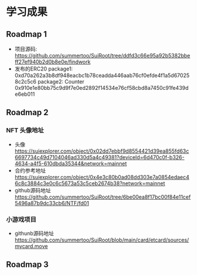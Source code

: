 # 学习成果

## Roadmap  1  
- 项目源码: https://github.com/summertoo/SuiRoot/tree/ddfd3c66e95a92b5382bbeff27ef940b2d0b8e0e/findwork
- 发布的ERC20
package1: 0xd70a262a3b8df948eacbc1b78ceadda446aab76cf0efde4f1a5d670258c2c5c6
package2: Counter 0x910e1e80bb75c9d9f7e0ed2892f14534e76cf58cbd8a7450c91fe439de6eb011

## Roadmap  2  

### NFT 头像地址
* 头像
https://suiexplorer.com/object/0x02dd7ebbf9d8554421d39ea855fd63c6697734c49d7104046ad330d5a4c49381?deviceId=6d470c0f-b326-4634-a4f5-610dbda35344&network=mainnet
* 合约参考地址
https://suiexplorer.com/object/0x4e3c80b0ad08dd303e7a0854edaec46c8c3884c3e0c6c5673a53c5ceb2674b38?network=mainnet
* github源码地址
https://github.com/summertoo/SuiRoot/tree/6be00ea8f17bc00f84e11cef5496a87b9dc33cb6/NTF/fd01

### 小游戏项目
* githunb源码地址
https://github.com/summertoo/SuiRoot/blob/main/card/etcard/sources/mycard.move


## Roadmap  3  
